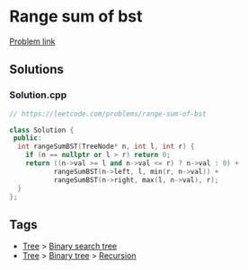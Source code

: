 # Range sum of bst

[Problem link](https://leetcode.com/problems/range-sum-of-bst)

## Solutions


### Solution.cpp
```cpp
// https://leetcode.com/problems/range-sum-of-bst

class Solution {
 public:
  int rangeSumBST(TreeNode* n, int l, int r) {
    if (n == nullptr or l > r) return 0;
    return ((n->val >= l and n->val <= r) ? n->val : 0) +
           rangeSumBST(n->left, l, min(r, n->val)) +
           rangeSumBST(n->right, max(l, n->val), r);
  }
};
```
## Tags

* [Tree](/Collections/tree.md#tree) > [Binary search tree](/Collections/tree.md#binary-search-tree)
* [Tree](/Collections/tree.md#tree) > [Binary tree](/Collections/tree.md#binary-tree) > [Recursion](/Collections/tree.md#recursion)
